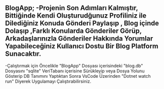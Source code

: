 BlogApp; -Projenin Son Adımları Kalmıştır, Bittiğinde Kendi Oluşturudğunuz Profiliniz ile Dilediğiniz Konuda Gönderi Paylaşıp , Blog içinde Dolaşıp ,Farklı Konularda Gönderiler 
Görüp, Arkadaşlarınızla Gönderiler Hakkında Yorumlar Yapabileceğiniz Kullanıcı Dostu Bir Blog Platform Sunacaktır.
------------------------------------------------------------------------------------------------------------------------------------------------------------------------------------------
-Çalıştırmak için Öncelikle "BlogApp" Dosyası içerisindeki "blog.db" Dosyasını "sqlite" VeriTabanı içerisine Sürükleyip veya Dosya Yolunu Gösterip DB Tanımını Yaptıktan Sonra VsCode Üzerinden  "Dotnet watch run" Diyerek Uygulamayı Çalıştırabilirsiniz.
